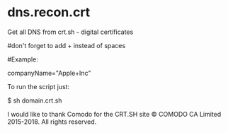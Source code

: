 # dns.recon.crt
Get all DNS from crt.sh - digital certificates


#don't forget to add + instead of spaces

#Example:

companyName="Apple+Inc"

To run the script just:

$ sh domain.crt.sh



I would like to thank Comodo for the CRT.SH site © COMODO CA Limited 2015-2018. All rights reserved.

